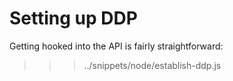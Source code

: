 # Setting up DDP
Getting hooked into the API is fairly straightforward:
>>> ../snippets/node/establish-ddp.js